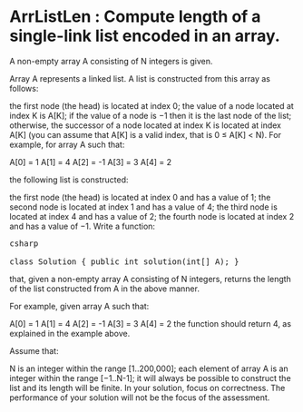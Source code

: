 ﻿# ArrListLen : Compute length of a single-link list encoded in an array.

A non-empty array A consisting of N integers is given.

Array A represents a linked list. A list is constructed from this array as follows:

the first node (the head) is located at index 0;
the value of a node located at index K is A[K];
if the value of a node is −1 then it is the last node of the list;
otherwise, the successor of a node located at index K is located at index A[K] (you can assume that A[K] is a valid index, that is 0 ≤ A[K] < N).
For example, for array A such that:

  A[0] =  1
  A[1] =  4
  A[2] = -1
  A[3] =  3
  A[4] =  2


the following list is constructed:

the first node (the head) is located at index 0 and has a value of 1;
the second node is located at index 1 and has a value of 4;
the third node is located at index 4 and has a value of 2;
the fourth node is located at index 2 and has a value of −1.
Write a function:
<pre>csharp<br>
class Solution { public int solution(int[] A); }
<be></pre>
that, given a non-empty array A consisting of N integers, returns the length of the list constructed from A in the above manner.

For example, given array A such that:

  A[0] =  1
  A[1] =  4
  A[2] = -1
  A[3] =  3
  A[4] =  2
the function should return 4, as explained in the example above.

Assume that:

N is an integer within the range [1..200,000];
each element of array A is an integer within the range [−1..N-1];
it will always be possible to construct the list and its length will be finite.
In your solution, focus on correctness. The performance of your solution will not be the focus of the assessment.
